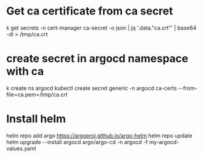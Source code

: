 # Get ca certificate from ca secret 
k get secrets -n cert-manager ca-secret -o json | jq '.data."ca.crt"' | base64 -di > /tmp/ca.crt

# create secret in argocd namespace with ca
k create ns argocd 
kubectl create secret generic -n argocd ca-certs --from-file=ca.pem=/tmp/ca.crt

# Install helm
helm repo add argo https://argoproj.github.io/argo-helm
helm repo update 
helm upgrade --install argocd argo/argo-cd -n argocd  -f my-argocd-values.yaml